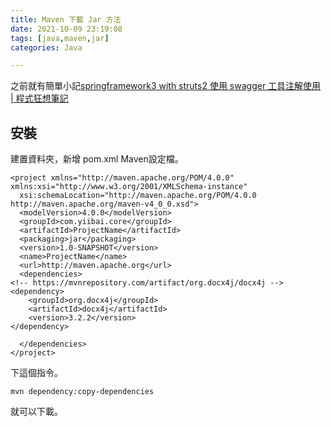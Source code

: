 ```yaml
---
title: Maven 下載 Jar 方法
date: 2021-10-09 23:19:08
tags: [java,maven,jar]
categories: Java

---
```


之前就有簡單小記[springframework3 with struts2 使用 swagger 工具注解使用 | 程式狂想筆記](https://malagege.github.io/blog/2021/01/04/springframework3-with-struts2-%E4%BD%BF%E7%94%A8-swagger-%E5%B7%A5%E5%85%B7%E6%B3%A8%E8%A7%A3%E4%BD%BF%E7%94%A8/)

<!--more-->

## 安裝

建置資料夾，新增 pom.xml Maven設定檔。

```xml=
<project xmlns="http://maven.apache.org/POM/4.0.0" xmlns:xsi="http://www.w3.org/2001/XMLSchema-instance"
  xsi:schemaLocation="http://maven.apache.org/POM/4.0.0 http://maven.apache.org/maven-v4_0_0.xsd">
  <modelVersion>4.0.0</modelVersion>
  <groupId>com.yiibai.core</groupId>
  <artifactId>ProjectName</artifactId>
  <packaging>jar</packaging>
  <version>1.0-SNAPSHOT</version>
  <name>ProjectName</name>
  <url>http://maven.apache.org</url>
  <dependencies>
<!-- https://mvnrepository.com/artifact/org.docx4j/docx4j -->
<dependency>
    <groupId>org.docx4j</groupId>
    <artifactId>docx4j</artifactId>
    <version>3.2.2</version>
</dependency>

  </dependencies>
</project>

```

下這個指令。
```bash=
mvn dependency:copy-dependencies
```

就可以下載。